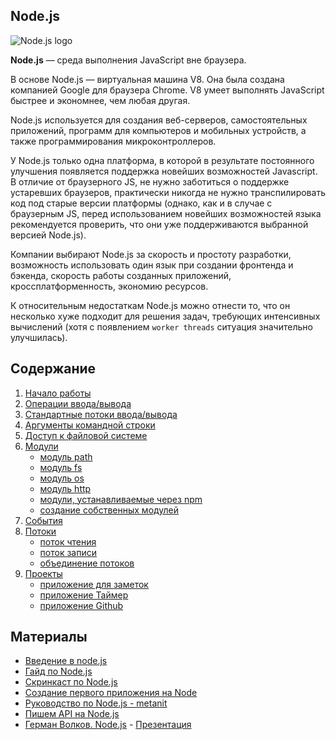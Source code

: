 ## Node.js
![Node.js logo](https://i.postimg.cc/fWtxrNnT/node.png)

**Node.js** — среда выполнения JavaScript вне браузера.

В основе Node.js — виртуальная машина V8. Она была создана компанией Google для браузера Chrome. V8 умеет выполнять JavaScript быстрее и экономнее, чем любая другая.

Node.js используется для создания веб-серверов, самостоятельных приложений, программ для компьютеров и мобильных устройств, а также программирования микроконтроллеров.

У Node.js только одна платформа, в которой в результате постоянного улучшения появляется поддержка новейших возможностей Javascript. В отличие от браузерного JS, не нужно заботиться о поддержке устаревших браузеров, практически никогда не нужно транспилировать код под старые версии платформы (однако, как и в случае с браузерным JS, перед использованием новейших возможностей языка рекомендуется проверить, что они уже поддерживаются выбранной версией Node.js).

Компании выбирают Node.js за скорость и простоту разработки, возможность использовать один язык при создании фронтенда и бэкенда, скорость работы созданных приложений, кроссплатформенность, экономию ресурсов.

К относительным недостаткам Node.js можно отнести то, что он несколько хуже подходит для решения задач, требующих интенсивных вычислений (хотя с появлением `worker threads` ситуация значительно улучшилась).

## Содержание
1. [Начало работы](node/node-introduction.md)
2. [Операции ввода/вывода](node/node-io.md)
3. [Стандартные потоки ввода/вывода](node/node-stdio.md)
4. [Аргументы командной строки](node/node-argv.md)
5. [Доступ к файловой системе](node/node-fs-access.md)
6. [Модули](node/node-module.md)
    - [модуль path](node/module/path.md)
    - [модуль fs](node/module/fs.md)
    - [модуль os](node/module/os.md)
    - [модуль http](node/module/http.md)
    - [модули, устанавливаемые через npm](node/module/npm-module.md)
    - [создание собственных модулей](node/module/create-module.md)
7. [События](node/events.md)
8. [Потоки](node/stream.md)
    - [поток чтения](node/stream-readable.md)
    - [поток записи](node/stream-writable.md)
    - [объединение потоков](node/stream-pipes.md)
9. [Проекты](node/projects/projects.md)
    - [приложение для заметок](node/projects/notes.md)
    - [приложение Таймер](node/projects/timer.md)
    - [приложение Github](node/projects/github-app.md)


## Материалы
- [Введение в node.js](http://imnotgenius.com/vvedeniya-v-node-js/)
- [Гайд по Node.js](https://nodejsdev.ru/guide/)
- [Скринкаст по Node.js](https://learn.javascript.ru/screencast/nodejs)
- [Создание первого приложения на Node](https://webref.ru/dev/first-node-app)
- [Руководство по Node.js - metanit](https://metanit.com/web/nodejs/)
- [Пишем API на Node.js](https://www.youtube.com/playlist?list=PLY4rE9dstrJzrDaSPKOrhNgQ19GhVl19u)
- [Герман Волков. Node.js](https://youtu.be/qZ5xzkEdkhg) - [Презентация](https://drive.google.com/file/d/1P3mRxOQISJHEatmAEv5X_f1Qk8OEr9rZ/view)
